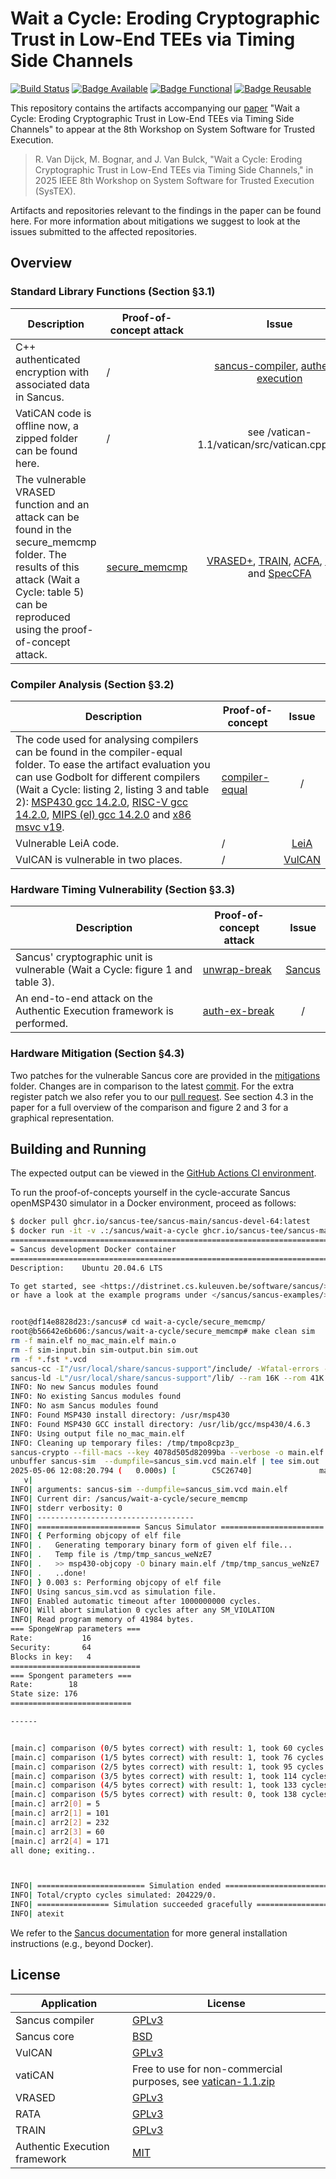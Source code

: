 # Wait a Cycle: Eroding Cryptographic Trust in Low-End TEEs via Timing Side Channels
[![Build Status](https://github.com/dnet-tee/wait-a-cycle/actions/workflows/ci.yml/badge.svg)](https://github.com/dnet-tee/wait-a-cycle/actions/workflows/ci.yml) [![Badge Available](https://systex-workshop.github.io/2025/img/systexbadges-available.svg)](https://systex-workshop.github.io/2025/artifact.html) [![Badge Functional](https://systex-workshop.github.io/2025/img/systexbadges-functional.svg)](https://systex-workshop.github.io/2025/artifact.html) [![Badge Reusable](https://systex-workshop.github.io/2025/img/systexbadges-reusable.svg)](https://systex-workshop.github.io/2025/artifact.html) 

This repository contains the artifacts accompanying our [paper](https://downloads.distrinet-research.be/software/sancus/publications/vandijck25wait.pdf) "Wait a Cycle: Eroding Cryptographic Trust in Low-End TEEs via Timing Side Channels" to appear at the 8th Workshop on System Software for Trusted Execution.

> R. Van Dijck, M. Bognar, and J. Van Bulck, "Wait a Cycle: Eroding Cryptographic Trust in Low-End TEEs via Timing Side Channels," in 2025 IEEE 8th Workshop on System Software for Trusted Execution (SysTEX).

Artifacts and repositories relevant to the findings in the paper can be found here. For more information about mitigations we suggest to look at the issues submitted to the affected repositories.

## Overview

### Standard Library Functions (Section §3.1)


| Description | Proof-of-concept attack | Issue |
|-----------------|---------------|:-------------:|
| C++ authenticated encryption with associated data in Sancus. | / | [sancus-compiler](https://github.com/sancus-tee/sancus-compiler/issues/42), [authentic execution](https://github.com/AuthenticExecution/spongent-cpp-rs/issues/1) |
| VatiCAN code is offline now, a zipped folder can be found here. | / | see /vatican-1.1/vatican/src/vatican.cpp#L.169 |
| The vulnerable VRASED function and an attack can be found in the secure_memcmp folder. The results of this attack (Wait a Cycle: table 5) can be reproduced using the proof-of-concept attack. | [secure_memcmp](secure_memcmp/) | [VRASED+](https://github.com/sprout-uci/vrased-plus/issues/1), [TRAIN](https://github.com/sprout-uci/TRAIN/issues/1), [ACFA](https://github.com/RIT-CHAOS-SEC/ACFA/issues/1), [RATA](https://github.com/sprout-uci/RATA/issues/1), and [SpecCFA](https://github.com/RIT-CHAOS-SEC/SpecCFA/issues/1) |


### Compiler Analysis (Section §3.2)

| Description | Proof-of-concept | Issue |
|-----------------|---------------|:-------------:|
| The code used for analysing compilers can be found in the compiler-equal folder. To ease the artifact evaluation you can use Godbolt for different compilers (Wait a Cycle: listing 2, listing 3 and table 2): [MSP430 gcc 14.2.0](https://godbolt.org/z/b63qf4T76), [RISC-V gcc 14.2.0](https://godbolt.org/z/oqvhKPh7M), [MIPS (el) gcc 14.2.0](https://godbolt.org/z/7ffT77oMf) and [x86 msvc v19](https://godbolt.org/z/fYY8Phx9z). | [compiler-equal](compiler-equal/) | / |
| Vulnerable LeiA code. | / | [LeiA](https://github.com/MoatazFarid/Lightweight-Authentication-Protocol-for-CAN-LeiA/issues/1) |
| VulCAN is vulnerable in two places. | / | [VulCAN](https://github.com/sancus-tee/vulcan/issues/9) |

### Hardware Timing Vulnerability (Section §3.3)

| Description | Proof-of-concept attack | Issue |
|-----------------|---------------|:-------------:|
| Sancus' cryptographic unit is vulnerable (Wait a Cycle: figure 1 and table 3). | [unwrap-break](unwrap-break/) | [Sancus](https://github.com/sancus-tee/sancus-core/issues/34) |
| An end-to-end attack on the Authentic Execution framework is performed.  | [auth-ex-break](auth-ex-break/) | / |

### Hardware Mitigation (Section §4.3)

Two patches for the vulnerable Sancus core are provided in the [mitigations](mitigations/) folder. Changes are in comparison to the latest [commit](https://github.com/sancus-tee/sancus-core/blob/d83a5207dc5b079847dba39ac17e98fcb4bc088f). For the extra register patch we also refer you to our [pull request](https://github.com/sancus-tee/sancus-core/pull/33). See section 4.3 in the paper for a full overview of the comparison and figure 2 and 3 for a graphical representation.


## Building and Running

The expected output can be viewed in the [GitHub Actions CI environment](https://github.com/dnet-tee/wait-a-cycle/actions).

To run the proof-of-concepts yourself in the cycle-accurate Sancus openMSP430 simulator in a Docker environment, proceed as follows:

```bash
$ docker pull ghcr.io/sancus-tee/sancus-main/sancus-devel-64:latest
$ docker run -it -v .:/sancus/wait-a-cycle ghcr.io/sancus-tee/sancus-main/sancus-devel-64:latest
========================================================================
= Sancus development Docker container                                  =
========================================================================
Description:	Ubuntu 20.04.6 LTS

To get started, see <https://distrinet.cs.kuleuven.be/software/sancus/>,
or have a look at the example programs under </sancus/sancus-examples/>.


root@df14e8828d23:/sancus# cd wait-a-cycle/secure_memcmp/
root@b56642e6b606:/sancus/wait-a-cycle/secure_memcmp# make clean sim
rm -f main.elf no_mac_main.elf main.o
rm -f sim-input.bin sim-output.bin sim.out
rm -f *.fst *.vcd
sancus-cc -I"/usr/local/share/sancus-support"/include/ -Wfatal-errors -fcolor-diagnostics -Os -g   -c -o main.o main.c
sancus-ld -L"/usr/local/share/sancus-support"/lib/ --ram 16K --rom 41K  -lsm-io -ldev --inline-arithmetic --standalone --verbose -o no_mac_main.elf main.o
INFO: No new Sancus modules found
INFO: No existing Sancus modules found
INFO: No asm Sancus modules found
INFO: Found MSP430 install directory: /usr/msp430
INFO: Found MSP430 GCC install directory: /usr/lib/gcc/msp430/4.6.3
INFO: Using output file no_mac_main.elf
INFO: Cleaning up temporary files: /tmp/tmpo8cpz3p_
sancus-crypto --fill-macs --key 4078d505d82099ba --verbose -o main.elf no_mac_main.elf
unbuffer sancus-sim  --dumpfile=sancus_sim.vcd main.elf | tee sim.out
2025-05-06 12:08:20.794 (   0.000s) [        C5C26740]               main.cpp:296   INFO| Using input file main.elf.
   v| 
INFO| arguments: sancus-sim --dumpfile=sancus_sim.vcd main.elf
INFO| Current dir: /sancus/wait-a-cycle/secure_memcmp
INFO| stderr verbosity: 0
INFO| -----------------------------------
INFO| ======================= Sancus Simulator =======================
INFO| { Performing objcopy of elf file
INFO| .   Generating temporary binary form of given elf file...
INFO| .   Temp file is /tmp/tmp_sancus_weNzE7
INFO| .   >> msp430-objcopy -O binary main.elf /tmp/tmp_sancus_weNzE7
INFO| .   ..done!
INFO| } 0.003 s: Performing objcopy of elf file
INFO| Using sancus_sim.vcd as simulation file.
INFO| Enabled automatic timeout after 1000000000 cycles.
INFO| Will abort simulation 0 cycles after any SM_VIOLATION
INFO| Read program memory of 41984 bytes.
=== SpongeWrap parameters ===
Rate:           16
Security:       64
Blocks in key:   4
=============================
=== Spongent parameters ===
Rate:        18
State size: 176
===========================

------


[main.c] comparison (0/5 bytes correct) with result: 1, took 60 cycles
[main.c] comparison (1/5 bytes correct) with result: 1, took 76 cycles
[main.c] comparison (2/5 bytes correct) with result: 1, took 95 cycles
[main.c] comparison (3/5 bytes correct) with result: 1, took 114 cycles
[main.c] comparison (4/5 bytes correct) with result: 1, took 133 cycles
[main.c] comparison (5/5 bytes correct) with result: 0, took 138 cycles
[main.c] arr2[0] = 5
[main.c] arr2[1] = 101
[main.c] arr2[2] = 232
[main.c] arr2[3] = 60
[main.c] arr2[4] = 171
all done; exiting..



INFO| ======================== Simulation ended ========================
INFO| Total/crypto cycles simulated: 204229/0.
INFO| ================ Simulation succeeded gracefully =================
INFO| atexit
```

We refer to the [Sancus documentation](https://github.com/sancus-tee/sancus-main) for more general installation instructions (e.g., beyond Docker).

## License

| Application | License |
|-----------------|---------------|
| Sancus compiler | [GPLv3](https://github.com/sancus-tee/sancus-compiler/blob/master/README.md?plain=1) |
| Sancus core | [BSD](https://github.com/sancus-tee/sancus-core/blob/master/LICENSE) |
| VulCAN | [GPLv3](https://github.com/sancus-tee/vulcan/blob/master/README.md?plain=1) |
| vatiCAN | Free to use for non-commercial purposes, see [vatican-1.1.zip](vatican-1.1.zip) |
| VRASED | [GPLv3](https://github.com/sprout-uci/vrased/blob/master/LICENSE) |
| RATA | [GPLv3](https://github.com/sprout-uci/RATA/blob/main/LICENSE) |
| TRAIN | [GPLv3](https://github.com/sprout-uci/TRAIN/blob/main/TRAINCASU/LICENSE) |
| Authentic Execution framework | [MIT](https://github.com/AuthenticExecution/.github/blob/master/LICENSE) |